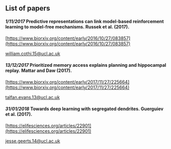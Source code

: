 ## List of papers

#### *1/11/2017* Predictive representations can link model-based reinforcement learning to model-free mechanisms. Russek et al. (2017).

[https://www.biorxiv.org/content/early/2016/10/27/083857](https://www.biorxiv.org/content/early/2016/10/27/083857)

william.cothi.15@ucl.ac.uk

#### *13/12/2017* Prioritized memory access explains planning and hippocampal replay. Mattar and Daw (2017).

[https://www.biorxiv.org/content/early/2017/11/27/225664](https://www.biorxiv.org/content/early/2017/11/27/225664)

talfan.evans.13@ucl.ac.uk

#### *31/01/2018* Towards deep learning with segregated dendrites. Guerguiev et al. (2017).

[https://elifesciences.org/articles/22901](https://elifesciences.org/articles/22901)

jesse.geerts.14@ucl.ac.uk
